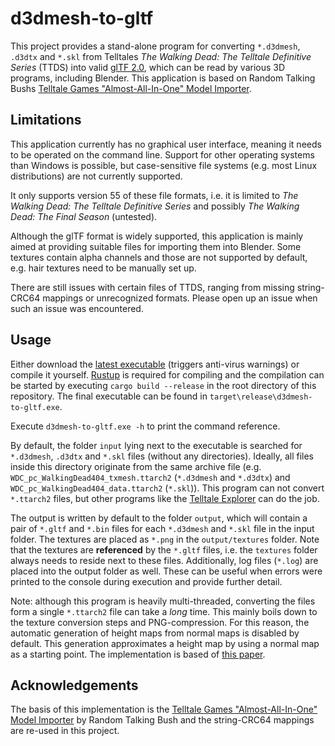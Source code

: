 # d3dmesh-to-gltf

This project provides a stand-alone program for converting `*.d3dmesh`, `.d3dtx` and `*.skl` from Telltales *The Walking Dead: The Telltale Definitive Series* (TTDS) into valid [glTF 2.0](https://github.com/KhronosGroup/glTF), which can be read by various 3D programs, including Blender.
This application is based on Random Talking Bushs [Telltale Games "Almost-All-In-One" Model Importer](https://forum.xentax.com/viewtopic.php?f=16&t=11687&sid=6f8042ba574b8db30c500fe4520a66fc).

## Limitations

This application currently has no graphical user interface, meaning it needs to be operated on the command line.
Support for other operating systems than Windows is possible, but case-sensitive file systems (e.g. most Linux distributions) are not currently supported.

It only supports version 55 of these file formats, i.e. it is limited to *The Walking Dead: The Telltale Definitive Series* and possibly *The Walking Dead: The Final Season* (untested).

Although the glTF format is widely supported, this application is mainly aimed at providing suitable files for importing them into Blender.
Some textures contain alpha channels and those are not supported by default, e.g. hair textures need to be manually set up.

There are still issues with certain files of TTDS, ranging from missing string-CRC64 mappings or unrecognized formats.
Please open up an issue when such an issue was encountered.

## Usage

Either download the [latest executable](https://github.com/sassy-or-clement/d3dmesh-to-gltf/releases/latest/download/d3dmesh-to-gltf.exe) (triggers anti-virus warnings) or compile it yourself.
[Rustup](https://www.rust-lang.org/tools/install) is required for compiling and the compilation can be started by executing `cargo build --release` in the root directory of this repository.
The final executable can be found in `target\release\d3dmesh-to-gltf.exe`.

Execute `d3dmesh-to-gltf.exe -h` to print the command reference.

By default, the folder `input` lying next to the executable is searched for `*.d3dmesh`, `.d3dtx` and `*.skl` files (without any directories).
Ideally, all files inside this directory originate from the same archive file (e.g. `WDC_pc_WalkingDead404_txmesh.ttarch2` (`*.d3dmesh` and `*.d3dtx`) and `WDC_pc_WalkingDead404_data.ttarch2` (`*.skl`)).
This program can not convert `*.ttarch2` files, but other programs like the [Telltale Explorer](https://quickandeasysoftware.net/software/telltale-explorer) can do the job.

The output is written by default to the folder `output`, which will contain a pair of `*.gltf` and `*.bin` files for each `*.d3dmesh` and `*.skl` file in the input folder.
The textures are placed as `*.png` in the `output/textures` folder.
Note that the textures are **referenced** by the `*.gltf` files, i.e. the `textures` folder always needs to reside next to these files.
Additionally, log files (`*.log`) are placed into the output folder as well.
These can be useful when errors were printed to the console during execution and provide further detail.

Note: although this program is heavily multi-threaded, converting the files form a single `*.ttarch2` file can take a *long* time.
This mainly boils down to the texture conversion steps and PNG-compression.
For this reason, the automatic generation of height maps from normal maps is disabled by default.
This generation approximates a height map by using a normal map as a starting point.
The implementation is based of [this paper](https://doi.org/10.1145/2037826.2037839).

## Acknowledgements

The basis of this implementation is the [Telltale Games "Almost-All-In-One" Model Importer](https://forum.xentax.com/viewtopic.php?f=16&t=11687&sid=6f8042ba574b8db30c500fe4520a66fc) by Random Talking Bush and the string-CRC64 mappings are re-used in this project.
